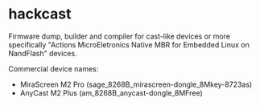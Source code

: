 # hackcast
Firmware dump, builder and compiler for cast-like devices or more specifically "Actions
MicroEletronics Native MBR for Embedded Linux on NandFlash" devices.

Commercial device names:
- MiraScreen M2 Pro (sage_8268B_mirascreen-dongle_8Mkey-8723as)
- AnyCast M2 Plus (am_8268B_anycast-dongle_8MFree)

